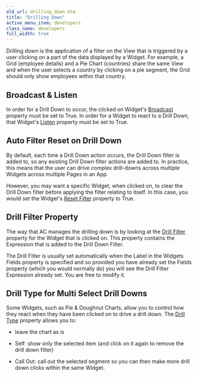 ```yaml
---
old_url: drilling_down.htm
title: "Drilling Down"
active_menu_item: developers
class_name: developers
full_width: true
---
```



Drilling down is the application of a filter on the View that is triggered by a user clicking on a part of the data displayed by a Widget. For example, a Grid (employee details) and a Pie Chart (countries) share the same View and when the user selects a country by clicking on a pie segment, the Grid should only show employees within that country.

## Broadcast & Listen

In order for a Drill Down to occur, the clicked on Widget's [Broadcast](/developers/documentation/product-guide/advanced-features/data-integration-reporting-dashboards/data-section-properties/broadcast) property must be set to True. In order for a Widget to react to a Drill Down, that Widget's [Listen](/developers/documentation/product-guide/advanced-features/data-integration-reporting-dashboards/data-section-properties/listen) property must be set to True.

## Auto Filter Reset on Drill Down

By default, each time a Drill Down action occurs, the Drill Down filter is added to, so any existing Drill Down filter actions are added to. In practice, this means that the user can drive complex drill-downs across multiple Widgets across multiple Pages in an App.

However, you may want a specific Widget, when clicked on, to clear the Drill Down filter before applying the filter relating to itself. In this case, you would set the Widget's [Reset Filter](/developers/documentation/product-guide/advanced-features/data-integration-reporting-dashboards/data-section-properties/reset-filter) property to True.

## Drill Filter Property

The way that AC manages the drilling down is by looking at the [Drill Filter](/developers/documentation/product-guide/advanced-features/data-integration-reporting-dashboards/data-section-properties/drill-filter) property for the Widget that is clicked on. This property contains the Expression that is added to the Drill Down Filter.

The Drill Filter is usually set automatically when the Label in the Widgets Fields property is specified and so provided you have already set the Fields property (which you would normally do) you will see the Drill Filter Expression already set. You are free to modify it.

## Drill Type for Multi Select Drill Downs

Some Widgets, such as Pie & Doughnut Charts, allow you to control how they react when they have been clicked on to drive a drill down. The [Drill Type](/developers/documentation/product-guide/advanced-features/data-integration-reporting-dashboards/data-section-properties/drill-type) property allows you to:

 - leave the chart as is

 - Self: show only the selected item (and click on it again to remove the drill down filter)

 - Call Out: call out the selected segment so you can then make more drill down clicks within the same Widget.

